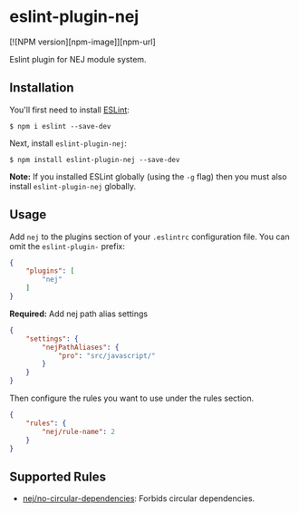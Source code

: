 # eslint-plugin-nej

[![NPM version][npm-image]][npm-url]

Eslint plugin for NEJ module system.

## Installation

You'll first need to install [ESLint](http://eslint.org):

```
$ npm i eslint --save-dev
```

Next, install `eslint-plugin-nej`:

```
$ npm install eslint-plugin-nej --save-dev
```

**Note:** If you installed ESLint globally (using the `-g` flag) then you must also install `eslint-plugin-nej` globally.

## Usage

Add `nej` to the plugins section of your `.eslintrc` configuration file. You can omit the `eslint-plugin-` prefix:

```json
{
    "plugins": [
        "nej"
    ]
}
```

**Required:** Add nej path alias settings

```json
{
    "settings": {
        "nejPathAliases": {
            "pro": "src/javascript/"
        }
    }
}
```

Then configure the rules you want to use under the rules section.

```json
{
    "rules": {
        "nej/rule-name": 2
    }
}
```

## Supported Rules

* [nej/no-circular-dependencies](/docs/rules/no-circular-dependencies.md): Forbids circular dependencies.







